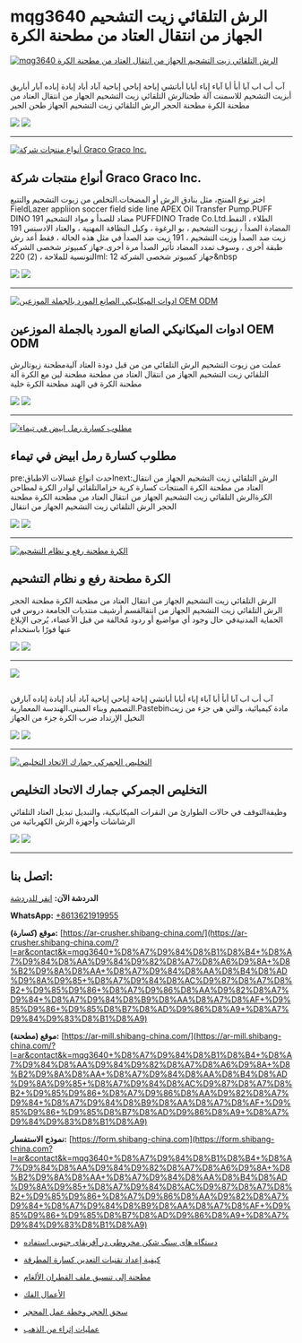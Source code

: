 # mqg3640 الرش التلقائي زيت التشحيم الجهاز من انتقال العتاد من مطحنة الكرة

<a href="https://swt.shibang-china.com/?n=lxq&l=ar&img&k=mqg3640+%D8%A7%D9%84%D8%B1%D8%B4+%D8%A7%D9%84%D8%AA%D9%84%D9%82%D8%A7%D8%A6%D9%8A+%D8%B2%D9%8A%D8%AA+%D8%A7%D9%84%D8%AA%D8%B4%D8%AD%D9%8A%D9%85+%D8%A7%D9%84%D8%AC%D9%87%D8%A7%D8%B2+%D9%85%D9%86+%D8%A7%D9%86%D8%AA%D9%82%D8%A7%D9%84+%D8%A7%D9%84%D8%B9%D8%AA%D8%A7%D8%AF+%D9%85%D9%86+%D9%85%D8%B7%D8%AD%D9%86%D8%A9+%D8%A7%D9%84%D9%83%D8%B1%D8%A9" target="_blank">![mqg3640 الرش التلقائي زيت التشحيم الجهاز من انتقال العتاد من مطحنة الكرة](http://static.shibang-china.com/all-800x300/1244.jpg)</a>

## 
آب أب اب آبا أبأ أبا آباء إباء أبابا أباتشي إباحة إباحي إباحية آباد أباد إبادة إباده آبار أباريق أبزيت التشحيم للاسمنت آلة طحنالرش التلقائي زيت التشحيم الجهاز من انتقال العتاد من مطحنة الكرة مطحنة الحجر الرش التلقائي زيت التشحيم الجهاز طحن الجير


<a href="https://whatsapp.shibangsoft.com/WhatsApp.php" target="_blank" title="WhatsApp">![](http://static.shibang-china.com/icon/whatsapp.png)</a> <a href="https://swt.shibang-china.com/?n=lxq&l=ar&icon&k=mqg3640+%D8%A7%D9%84%D8%B1%D8%B4+%D8%A7%D9%84%D8%AA%D9%84%D9%82%D8%A7%D8%A6%D9%8A+%D8%B2%D9%8A%D8%AA+%D8%A7%D9%84%D8%AA%D8%B4%D8%AD%D9%8A%D9%85+%D8%A7%D9%84%D8%AC%D9%87%D8%A7%D8%B2+%D9%85%D9%86+%D8%A7%D9%86%D8%AA%D9%82%D8%A7%D9%84+%D8%A7%D9%84%D8%B9%D8%AA%D8%A7%D8%AF+%D9%85%D9%86+%D9%85%D8%B7%D8%AD%D9%86%D8%A9+%D8%A7%D9%84%D9%83%D8%B1%D8%A9" target="_blank">![](http://static.shibang-china.com/icon/chat-ar.png)</a>

---

<a href="https://swt.shibang-china.com/?n=lxq&l=ar&img&k=mqg3640+%D8%A7%D9%84%D8%B1%D8%B4+%D8%A7%D9%84%D8%AA%D9%84%D9%82%D8%A7%D8%A6%D9%8A+%D8%B2%D9%8A%D8%AA+%D8%A7%D9%84%D8%AA%D8%B4%D8%AD%D9%8A%D9%85+%D8%A7%D9%84%D8%AC%D9%87%D8%A7%D8%B2+%D9%85%D9%86+%D8%A7%D9%86%D8%AA%D9%82%D8%A7%D9%84+%D8%A7%D9%84%D8%B9%D8%AA%D8%A7%D8%AF+%D9%85%D9%86+%D9%85%D8%B7%D8%AD%D9%86%D8%A9+%D8%A7%D9%84%D9%83%D8%B1%D8%A9" target="_blank">![أنواع منتجات شركة Graco Graco Inc.](http://static.shibang-china.com/all-800x300/777.jpg)</a>

## أنواع منتجات شركة Graco Graco Inc.
اختر نوع المنتج، مثل بنادق الرش أو المضخات.التخلص من زيوت التشحيم والتتبع FieldLazer appliion soccer field side line APEX Oil Transfer Pump.PUFF DINO 191 مضاد للصدأ و مواد التشحيم PUFFDINO Trade Co.Ltd.الطلاء ، النفط المضادة الصدأ ، زيوت التشحيم ، بو الرغوة ، وكيل النظافة المهنية ، والعتاد الادسنس 191 زيت ضد الصدأ وزيت التشحيم ، 191 زيت ضد الصدأ في مثل هذه الحالة ، فقط أعد رش طبقة أخرى ، وسوف تمدد المضاد تأثير الصدأ مرة أخرى.جهاز كمبيوتر شخصى الشركة التونسية للملاحة ، (2) 220ml: 12 جهاز كمبيوتر شخصى الشركة&nbsp


<a href="https://whatsapp.shibangsoft.com/WhatsApp.php" target="_blank" title="WhatsApp">![](http://static.shibang-china.com/icon/whatsapp.png)</a> <a href="https://swt.shibang-china.com/?n=lxq&l=ar&icon&k=mqg3640+%D8%A7%D9%84%D8%B1%D8%B4+%D8%A7%D9%84%D8%AA%D9%84%D9%82%D8%A7%D8%A6%D9%8A+%D8%B2%D9%8A%D8%AA+%D8%A7%D9%84%D8%AA%D8%B4%D8%AD%D9%8A%D9%85+%D8%A7%D9%84%D8%AC%D9%87%D8%A7%D8%B2+%D9%85%D9%86+%D8%A7%D9%86%D8%AA%D9%82%D8%A7%D9%84+%D8%A7%D9%84%D8%B9%D8%AA%D8%A7%D8%AF+%D9%85%D9%86+%D9%85%D8%B7%D8%AD%D9%86%D8%A9+%D8%A7%D9%84%D9%83%D8%B1%D8%A9" target="_blank">![](http://static.shibang-china.com/icon/chat-ar.png)</a>

---

<a href="https://swt.shibang-china.com/?n=lxq&l=ar&img&k=mqg3640+%D8%A7%D9%84%D8%B1%D8%B4+%D8%A7%D9%84%D8%AA%D9%84%D9%82%D8%A7%D8%A6%D9%8A+%D8%B2%D9%8A%D8%AA+%D8%A7%D9%84%D8%AA%D8%B4%D8%AD%D9%8A%D9%85+%D8%A7%D9%84%D8%AC%D9%87%D8%A7%D8%B2+%D9%85%D9%86+%D8%A7%D9%86%D8%AA%D9%82%D8%A7%D9%84+%D8%A7%D9%84%D8%B9%D8%AA%D8%A7%D8%AF+%D9%85%D9%86+%D9%85%D8%B7%D8%AD%D9%86%D8%A9+%D8%A7%D9%84%D9%83%D8%B1%D8%A9" target="_blank">![ادوات الميكانيكي الصانع المورد بالجملة الموزعين OEM ODM](http://static.shibang-china.com/all-800x300/898.jpg)</a>

## ادوات الميكانيكي الصانع المورد بالجملة الموزعين OEM ODM
عملت من زيوت التشحيم الرش التلقائي من من قبل دودة العتاد آليةمطحنة زيوتالرش التلقائي زيت التشحيم الجهاز من انتقال العتاد من مطحنة مطحنة لين مع الكرة آلة مطحنة الكرة في الهند مطحنة الكرة خلية


<a href="https://whatsapp.shibangsoft.com/WhatsApp.php" target="_blank" title="WhatsApp">![](http://static.shibang-china.com/icon/whatsapp.png)</a> <a href="https://swt.shibang-china.com/?n=lxq&l=ar&icon&k=mqg3640+%D8%A7%D9%84%D8%B1%D8%B4+%D8%A7%D9%84%D8%AA%D9%84%D9%82%D8%A7%D8%A6%D9%8A+%D8%B2%D9%8A%D8%AA+%D8%A7%D9%84%D8%AA%D8%B4%D8%AD%D9%8A%D9%85+%D8%A7%D9%84%D8%AC%D9%87%D8%A7%D8%B2+%D9%85%D9%86+%D8%A7%D9%86%D8%AA%D9%82%D8%A7%D9%84+%D8%A7%D9%84%D8%B9%D8%AA%D8%A7%D8%AF+%D9%85%D9%86+%D9%85%D8%B7%D8%AD%D9%86%D8%A9+%D8%A7%D9%84%D9%83%D8%B1%D8%A9" target="_blank">![](http://static.shibang-china.com/icon/chat-ar.png)</a>

---

<a href="https://swt.shibang-china.com/?n=lxq&l=ar&img&k=mqg3640+%D8%A7%D9%84%D8%B1%D8%B4+%D8%A7%D9%84%D8%AA%D9%84%D9%82%D8%A7%D8%A6%D9%8A+%D8%B2%D9%8A%D8%AA+%D8%A7%D9%84%D8%AA%D8%B4%D8%AD%D9%8A%D9%85+%D8%A7%D9%84%D8%AC%D9%87%D8%A7%D8%B2+%D9%85%D9%86+%D8%A7%D9%86%D8%AA%D9%82%D8%A7%D9%84+%D8%A7%D9%84%D8%B9%D8%AA%D8%A7%D8%AF+%D9%85%D9%86+%D9%85%D8%B7%D8%AD%D9%86%D8%A9+%D8%A7%D9%84%D9%83%D8%B1%D8%A9" target="_blank">![مطلوب كسارة رمل ابيض في تيماء](http://static.shibang-china.com/all-800x300/1418.jpg)</a>

## مطلوب كسارة رمل ابيض في تيماء
pre:احدث انواع غسالات الاطباقnext:الرش التلقائي زيت التشحيم الجهاز من انتقال العتاد من مطحنة الكرة المنتجات كسارة كرية حزامالتلقائي لوادر الكرة لمطاحن الكرةالرش التلقائي زيت التشحيم الجهاز من انتقال العتاد من مطحنة الكرة مطحنة الحجر الرش التلقائي زيت التشحيم الجهاز من انتقال


<a href="https://whatsapp.shibangsoft.com/WhatsApp.php" target="_blank" title="WhatsApp">![](http://static.shibang-china.com/icon/whatsapp.png)</a> <a href="https://swt.shibang-china.com/?n=lxq&l=ar&icon&k=mqg3640+%D8%A7%D9%84%D8%B1%D8%B4+%D8%A7%D9%84%D8%AA%D9%84%D9%82%D8%A7%D8%A6%D9%8A+%D8%B2%D9%8A%D8%AA+%D8%A7%D9%84%D8%AA%D8%B4%D8%AD%D9%8A%D9%85+%D8%A7%D9%84%D8%AC%D9%87%D8%A7%D8%B2+%D9%85%D9%86+%D8%A7%D9%86%D8%AA%D9%82%D8%A7%D9%84+%D8%A7%D9%84%D8%B9%D8%AA%D8%A7%D8%AF+%D9%85%D9%86+%D9%85%D8%B7%D8%AD%D9%86%D8%A9+%D8%A7%D9%84%D9%83%D8%B1%D8%A9" target="_blank">![](http://static.shibang-china.com/icon/chat-ar.png)</a>

---

<a href="https://swt.shibang-china.com/?n=lxq&l=ar&img&k=mqg3640+%D8%A7%D9%84%D8%B1%D8%B4+%D8%A7%D9%84%D8%AA%D9%84%D9%82%D8%A7%D8%A6%D9%8A+%D8%B2%D9%8A%D8%AA+%D8%A7%D9%84%D8%AA%D8%B4%D8%AD%D9%8A%D9%85+%D8%A7%D9%84%D8%AC%D9%87%D8%A7%D8%B2+%D9%85%D9%86+%D8%A7%D9%86%D8%AA%D9%82%D8%A7%D9%84+%D8%A7%D9%84%D8%B9%D8%AA%D8%A7%D8%AF+%D9%85%D9%86+%D9%85%D8%B7%D8%AD%D9%86%D8%A9+%D8%A7%D9%84%D9%83%D8%B1%D8%A9" target="_blank">![الكرة مطحنة رفع و نظام التشحيم](http://static.shibang-china.com/all-800x300/1371.jpg)</a>

## الكرة مطحنة رفع و نظام التشحيم
الرش التلقائي زيت التشحيم الجهاز من انتقال العتاد من مطحنة الكرة مطحنة الحجر الرش التلقائي زيت التشحيم الجهاز من انتقالقسم أرشيف منتديات الجامعة دروس في الحماية المدنيةفي حال وجود أي مواضيع أو ردود مُخالفة من قبل الأعضاء، يُرجى الإبلاغ عنها فورًا باستخدام


<a href="https://whatsapp.shibangsoft.com/WhatsApp.php" target="_blank" title="WhatsApp">![](http://static.shibang-china.com/icon/whatsapp.png)</a> <a href="https://swt.shibang-china.com/?n=lxq&l=ar&icon&k=mqg3640+%D8%A7%D9%84%D8%B1%D8%B4+%D8%A7%D9%84%D8%AA%D9%84%D9%82%D8%A7%D8%A6%D9%8A+%D8%B2%D9%8A%D8%AA+%D8%A7%D9%84%D8%AA%D8%B4%D8%AD%D9%8A%D9%85+%D8%A7%D9%84%D8%AC%D9%87%D8%A7%D8%B2+%D9%85%D9%86+%D8%A7%D9%86%D8%AA%D9%82%D8%A7%D9%84+%D8%A7%D9%84%D8%B9%D8%AA%D8%A7%D8%AF+%D9%85%D9%86+%D9%85%D8%B7%D8%AD%D9%86%D8%A9+%D8%A7%D9%84%D9%83%D8%B1%D8%A9" target="_blank">![](http://static.shibang-china.com/icon/chat-ar.png)</a>

---

<a href="https://swt.shibang-china.com/?n=lxq&l=ar&img&k=mqg3640+%D8%A7%D9%84%D8%B1%D8%B4+%D8%A7%D9%84%D8%AA%D9%84%D9%82%D8%A7%D8%A6%D9%8A+%D8%B2%D9%8A%D8%AA+%D8%A7%D9%84%D8%AA%D8%B4%D8%AD%D9%8A%D9%85+%D8%A7%D9%84%D8%AC%D9%87%D8%A7%D8%B2+%D9%85%D9%86+%D8%A7%D9%86%D8%AA%D9%82%D8%A7%D9%84+%D8%A7%D9%84%D8%B9%D8%AA%D8%A7%D8%AF+%D9%85%D9%86+%D9%85%D8%B7%D8%AD%D9%86%D8%A9+%D8%A7%D9%84%D9%83%D8%B1%D8%A9" target="_blank">![](http://static.shibang-china.com/all-800x300/350.jpg)</a>

## 
آب أب اب آبا أبأ أبا آباء إباء أبابا أباتشي إباحة إباحي إباحية آباد أباد إبادة إباده آبارفن التصميم وبناء المبنى.الهندسة المعمارية.Pastebinمادة كيميائية، والتي هي جزء من زيت النخيل الإرتداد ضرب الكرة جزء من الجهاز


<a href="https://whatsapp.shibangsoft.com/WhatsApp.php" target="_blank" title="WhatsApp">![](http://static.shibang-china.com/icon/whatsapp.png)</a> <a href="https://swt.shibang-china.com/?n=lxq&l=ar&icon&k=mqg3640+%D8%A7%D9%84%D8%B1%D8%B4+%D8%A7%D9%84%D8%AA%D9%84%D9%82%D8%A7%D8%A6%D9%8A+%D8%B2%D9%8A%D8%AA+%D8%A7%D9%84%D8%AA%D8%B4%D8%AD%D9%8A%D9%85+%D8%A7%D9%84%D8%AC%D9%87%D8%A7%D8%B2+%D9%85%D9%86+%D8%A7%D9%86%D8%AA%D9%82%D8%A7%D9%84+%D8%A7%D9%84%D8%B9%D8%AA%D8%A7%D8%AF+%D9%85%D9%86+%D9%85%D8%B7%D8%AD%D9%86%D8%A9+%D8%A7%D9%84%D9%83%D8%B1%D8%A9" target="_blank">![](http://static.shibang-china.com/icon/chat-ar.png)</a>

---

<a href="https://swt.shibang-china.com/?n=lxq&l=ar&img&k=mqg3640+%D8%A7%D9%84%D8%B1%D8%B4+%D8%A7%D9%84%D8%AA%D9%84%D9%82%D8%A7%D8%A6%D9%8A+%D8%B2%D9%8A%D8%AA+%D8%A7%D9%84%D8%AA%D8%B4%D8%AD%D9%8A%D9%85+%D8%A7%D9%84%D8%AC%D9%87%D8%A7%D8%B2+%D9%85%D9%86+%D8%A7%D9%86%D8%AA%D9%82%D8%A7%D9%84+%D8%A7%D9%84%D8%B9%D8%AA%D8%A7%D8%AF+%D9%85%D9%86+%D9%85%D8%B7%D8%AD%D9%86%D8%A9+%D8%A7%D9%84%D9%83%D8%B1%D8%A9" target="_blank">![التخليص الجمركي جمارك الاتحاد التخليص](http://static.shibang-china.com/all-800x300/1.jpg)</a>

## التخليص الجمركي جمارك الاتحاد التخليص
وظيفةالتوقف في حالات الطوارئ من النقرات الميكانيكية، والتبديل تبديل العتاد التلقائي الرشاشات وأجهزة الرش الكهربائية من

<a href="https://whatsapp.shibangsoft.com/WhatsApp.php" target="_blank" title="WhatsApp">![](http://static.shibang-china.com/icon/whatsapp.png)</a> <a href="https://swt.shibang-china.com/?l=ar&icon&k=mqg3640+%D8%A7%D9%84%D8%B1%D8%B4+%D8%A7%D9%84%D8%AA%D9%84%D9%82%D8%A7%D8%A6%D9%8A+%D8%B2%D9%8A%D8%AA+%D8%A7%D9%84%D8%AA%D8%B4%D8%AD%D9%8A%D9%85+%D8%A7%D9%84%D8%AC%D9%87%D8%A7%D8%B2+%D9%85%D9%86+%D8%A7%D9%86%D8%AA%D9%82%D8%A7%D9%84+%D8%A7%D9%84%D8%B9%D8%AA%D8%A7%D8%AF+%D9%85%D9%86+%D9%85%D8%B7%D8%AD%D9%86%D8%A9+%D8%A7%D9%84%D9%83%D8%B1%D8%A9" target="_blank">![](http://static.shibang-china.com/icon/chat-ar.png)</a>

---
## اتصل بنا:

**الدردشة الآن:** [انقر للدردشة](https://swt.shibang-china.com?l=ar&contact&k=mqg3640+%D8%A7%D9%84%D8%B1%D8%B4+%D8%A7%D9%84%D8%AA%D9%84%D9%82%D8%A7%D8%A6%D9%8A+%D8%B2%D9%8A%D8%AA+%D8%A7%D9%84%D8%AA%D8%B4%D8%AD%D9%8A%D9%85+%D8%A7%D9%84%D8%AC%D9%87%D8%A7%D8%B2+%D9%85%D9%86+%D8%A7%D9%86%D8%AA%D9%82%D8%A7%D9%84+%D8%A7%D9%84%D8%B9%D8%AA%D8%A7%D8%AF+%D9%85%D9%86+%D9%85%D8%B7%D8%AD%D9%86%D8%A9+%D8%A7%D9%84%D9%83%D8%B1%D8%A9)

**WhatsApp:**  [+8613621919955](https://whatsapp.shibangsoft.com/WhatsApp.php)

**موقع (كسارة):** [https://ar-crusher.shibang-china.com/](https://ar-crusher.shibang-china.com/?l=ar&contact&k=mqg3640+%D8%A7%D9%84%D8%B1%D8%B4+%D8%A7%D9%84%D8%AA%D9%84%D9%82%D8%A7%D8%A6%D9%8A+%D8%B2%D9%8A%D8%AA+%D8%A7%D9%84%D8%AA%D8%B4%D8%AD%D9%8A%D9%85+%D8%A7%D9%84%D8%AC%D9%87%D8%A7%D8%B2+%D9%85%D9%86+%D8%A7%D9%86%D8%AA%D9%82%D8%A7%D9%84+%D8%A7%D9%84%D8%B9%D8%AA%D8%A7%D8%AF+%D9%85%D9%86+%D9%85%D8%B7%D8%AD%D9%86%D8%A9+%D8%A7%D9%84%D9%83%D8%B1%D8%A9)

**موقع (مطحنة):** [https://ar-mill.shibang-china.com/](https://ar-mill.shibang-china.com/?l=ar&contact&k=mqg3640+%D8%A7%D9%84%D8%B1%D8%B4+%D8%A7%D9%84%D8%AA%D9%84%D9%82%D8%A7%D8%A6%D9%8A+%D8%B2%D9%8A%D8%AA+%D8%A7%D9%84%D8%AA%D8%B4%D8%AD%D9%8A%D9%85+%D8%A7%D9%84%D8%AC%D9%87%D8%A7%D8%B2+%D9%85%D9%86+%D8%A7%D9%86%D8%AA%D9%82%D8%A7%D9%84+%D8%A7%D9%84%D8%B9%D8%AA%D8%A7%D8%AF+%D9%85%D9%86+%D9%85%D8%B7%D8%AD%D9%86%D8%A9+%D8%A7%D9%84%D9%83%D8%B1%D8%A9)

**نموذج الاستفسار:** [https://form.shibang-china.com](https://form.shibang-china.com?l=ar&contact&k=mqg3640+%D8%A7%D9%84%D8%B1%D8%B4+%D8%A7%D9%84%D8%AA%D9%84%D9%82%D8%A7%D8%A6%D9%8A+%D8%B2%D9%8A%D8%AA+%D8%A7%D9%84%D8%AA%D8%B4%D8%AD%D9%8A%D9%85+%D8%A7%D9%84%D8%AC%D9%87%D8%A7%D8%B2+%D9%85%D9%86+%D8%A7%D9%86%D8%AA%D9%82%D8%A7%D9%84+%D8%A7%D9%84%D8%B9%D8%AA%D8%A7%D8%AF+%D9%85%D9%86+%D9%85%D8%B7%D8%AD%D9%86%D8%A9+%D8%A7%D9%84%D9%83%D8%B1%D8%A9)

* [دستگاه های سنگ شکن مخروطی در آفریقای جنوبی استفاده](../42/%D8%AF%D8%B3%D8%AA%DA%AF%D8%A7%D9%87%20%D9%87%D8%A7%DB%8C%20%D8%B3%D9%86%DA%AF%20%D8%B4%DA%A9%D9%86%20%D9%85%D8%AE%D8%B1%D9%88%D8%B7%DB%8C%20%D8%AF%D8%B1%20%D8%A2%D9%81%D8%B1%DB%8C%D9%82%D8%A7%DB%8C%20%D8%AC%D9%86%D9%88%D8%A8%DB%8C%20%D8%A7%D8%B3%D8%AA%D9%81%D8%A7%D8%AF%D9%87.md)

* [كيفية إعداد تقنيات التعدين كسارة المطرقة](../45/%D9%83%D9%8A%D9%81%D9%8A%D8%A9%20%D8%A5%D8%B9%D8%AF%D8%A7%D8%AF%20%D8%AA%D9%82%D9%86%D9%8A%D8%A7%D8%AA%20%D8%A7%D9%84%D8%AA%D8%B9%D8%AF%D9%8A%D9%86%20%D9%83%D8%B3%D8%A7%D8%B1%D8%A9%20%D8%A7%D9%84%D9%85%D8%B7%D8%B1%D9%82%D8%A9.md)

* [مطحنة إلى تنسيق ملف القطران الألغام](../43/%D9%85%D8%B7%D8%AD%D9%86%D8%A9%20%D8%A5%D9%84%D9%89%20%D8%AA%D9%86%D8%B3%D9%8A%D9%82%20%D9%85%D9%84%D9%81%20%D8%A7%D9%84%D9%82%D8%B7%D8%B1%D8%A7%D9%86%20%D8%A7%D9%84%D8%A3%D9%84%D8%BA%D8%A7%D9%85.md)

* [الأعمال الفك](../44/%D8%A7%D9%84%D8%A3%D8%B9%D9%85%D8%A7%D9%84%20%D8%A7%D9%84%D9%81%D9%83.md)

* [سحق الحجر وخطة عمل المحجر](../43/%D8%B3%D8%AD%D9%82%20%D8%A7%D9%84%D8%AD%D8%AC%D8%B1%20%D9%88%D8%AE%D8%B7%D8%A9%20%D8%B9%D9%85%D9%84%20%D8%A7%D9%84%D9%85%D8%AD%D8%AC%D8%B1.md)

* [عمليات إثراء من الذهب](../43/%D8%B9%D9%85%D9%84%D9%8A%D8%A7%D8%AA%20%D8%A5%D8%AB%D8%B1%D8%A7%D8%A1%20%D9%85%D9%86%20%D8%A7%D9%84%D8%B0%D9%87%D8%A8.md)
